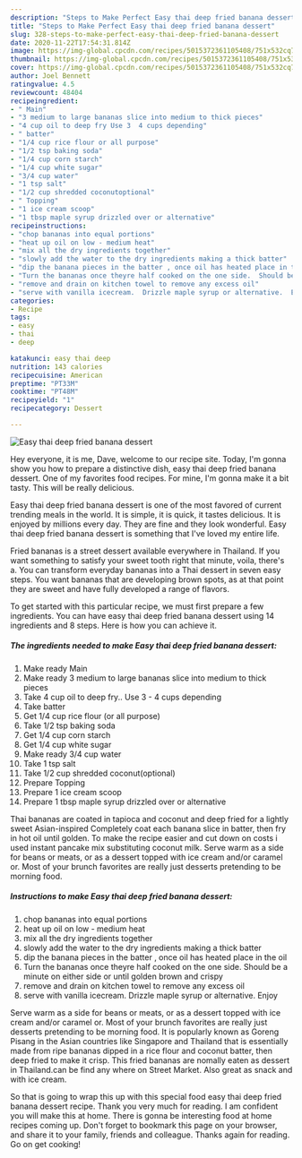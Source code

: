 ```yaml
---
description: "Steps to Make Perfect Easy thai deep fried banana dessert"
title: "Steps to Make Perfect Easy thai deep fried banana dessert"
slug: 328-steps-to-make-perfect-easy-thai-deep-fried-banana-dessert
date: 2020-11-22T17:54:31.814Z
image: https://img-global.cpcdn.com/recipes/5015372361105408/751x532cq70/easy-thai-deep-fried-banana-dessert-recipe-main-photo.jpg
thumbnail: https://img-global.cpcdn.com/recipes/5015372361105408/751x532cq70/easy-thai-deep-fried-banana-dessert-recipe-main-photo.jpg
cover: https://img-global.cpcdn.com/recipes/5015372361105408/751x532cq70/easy-thai-deep-fried-banana-dessert-recipe-main-photo.jpg
author: Joel Bennett
ratingvalue: 4.5
reviewcount: 48404
recipeingredient:
- " Main"
- "3 medium to large bananas slice into medium to thick pieces"
- "4 cup oil to deep fry Use 3  4 cups depending"
- " batter"
- "1/4 cup rice flour or all purpose"
- "1/2 tsp baking soda"
- "1/4 cup corn starch"
- "1/4 cup white sugar"
- "3/4 cup water"
- "1 tsp salt"
- "1/2 cup shredded coconutoptional"
- " Topping"
- "1 ice cream scoop"
- "1 tbsp maple syrup drizzled over or alternative"
recipeinstructions:
- "chop bananas into equal portions"
- "heat up oil on low - medium heat"
- "mix all the dry ingredients together"
- "slowly add the water to the dry ingredients making a thick batter"
- "dip the banana pieces in the batter , once oil has heated place in the oil"
- "Turn the bananas once theyre half cooked on the one side.  Should be a minute on either side or until golden brown and crispy"
- "remove and drain on kitchen towel to remove any excess oil"
- "serve with vanilla icecream.  Drizzle maple syrup or alternative.  Enjoy"
categories:
- Recipe
tags:
- easy
- thai
- deep

katakunci: easy thai deep 
nutrition: 143 calories
recipecuisine: American
preptime: "PT33M"
cooktime: "PT48M"
recipeyield: "1"
recipecategory: Dessert

---
```



![Easy thai deep fried banana dessert](https://img-global.cpcdn.com/recipes/5015372361105408/751x532cq70/easy-thai-deep-fried-banana-dessert-recipe-main-photo.jpg)

Hey everyone, it is me, Dave, welcome to our recipe site. Today, I'm gonna show you how to prepare a distinctive dish, easy thai deep fried banana dessert. One of my favorites food recipes. For mine, I'm gonna make it a bit tasty. This will be really delicious.

Easy thai deep fried banana dessert is one of the most favored of current trending meals in the world. It is simple, it is quick, it tastes delicious. It is enjoyed by millions every day. They are fine and they look wonderful. Easy thai deep fried banana dessert is something that I've loved my entire life.

Fried bananas is a street dessert available everywhere in Thailand. If you want something to satisfy your sweet tooth right that minute, voila, there&#39;s a. You can transform everyday bananas into a Thai dessert in seven easy steps. You want bananas that are developing brown spots, as at that point they are sweet and have fully developed a range of flavors.


To get started with this particular recipe, we must first prepare a few ingredients. You can have easy thai deep fried banana dessert using 14 ingredients and 8 steps. Here is how you can achieve it.

<!--inarticleads1-->

##### The ingredients needed to make Easy thai deep fried banana dessert:

1. Make ready  Main
1. Make ready 3 medium to large bananas slice into medium to thick pieces
1. Take 4 cup oil to deep fry.. Use 3 - 4 cups depending
1. Take  batter
1. Get 1/4 cup rice flour (or all purpose)
1. Take 1/2 tsp baking soda
1. Get 1/4 cup corn starch
1. Get 1/4 cup white sugar
1. Make ready 3/4 cup water
1. Take 1 tsp salt
1. Take 1/2 cup shredded coconut(optional)
1. Prepare  Topping
1. Prepare 1 ice cream scoop
1. Prepare 1 tbsp maple syrup drizzled over or alternative


Thai bananas are coated in tapioca and coconut and deep fried for a lightly sweet Asian-inspired Completely coat each banana slice in batter, then fry in hot oil until golden. To make the recipe easier and cut down on costs i used instant pancake mix substituting coconut milk. Serve warm as a side for beans or meats, or as a dessert topped with ice cream and/or caramel or. Most of your brunch favorites are really just desserts pretending to be morning food. 

<!--inarticleads2-->

##### Instructions to make Easy thai deep fried banana dessert:

1. chop bananas into equal portions
1. heat up oil on low - medium heat
1. mix all the dry ingredients together
1. slowly add the water to the dry ingredients making a thick batter
1. dip the banana pieces in the batter , once oil has heated place in the oil
1. Turn the bananas once theyre half cooked on the one side.  Should be a minute on either side or until golden brown and crispy
1. remove and drain on kitchen towel to remove any excess oil
1. serve with vanilla icecream.  Drizzle maple syrup or alternative.  Enjoy


Serve warm as a side for beans or meats, or as a dessert topped with ice cream and/or caramel or. Most of your brunch favorites are really just desserts pretending to be morning food. It is popularly known as Goreng Pisang in the Asian countries like Singapore and Thailand that is essentially made from ripe bananas dipped in a rice flour and coconut batter, then deep fried to make it crisp. This fried bananas are nomally eaten as dessert in Thailand.can be find any where on Street Market. Also great as snack and with ice cream. 

So that is going to wrap this up with this special food easy thai deep fried banana dessert recipe. Thank you very much for reading. I am confident you will make this at home. There is gonna be interesting food at home recipes coming up. Don't forget to bookmark this page on your browser, and share it to your family, friends and colleague. Thanks again for reading. Go on get cooking!
